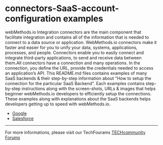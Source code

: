 # connectors-SaaS-account-configuration examples

webMethods.io Integration connectors are the main component that facilitate integration and contains all of the information that is needed to connect to a data source or application. WebMethods.io connectors make it faster and easier for you to unify your data, systems, applications, processes, and people. Connectors enable you to easily connect and integrate third-party applications, to send and receive data between them.All connectors have a connection and many operations. In the connection, you define the URL, provide the credentials needed to access an application’s API. This README.md files contains examples of many SaaS backends & their step-by-step information about "How to setup the connection for the particular SaaS Backend". Each examples contains step-by-step instructions along with the screen-shots, URLs & images that helps beginner webMethods.io developers to efficiently setup the connections. These examples along with explanations about the SaaS backends helps developers getting up to speed with webMethods.io.

* [Google](./Google)
* [Salesforce](./Salesforce)


_______________________________
For more informations, please visit our TechFourams [TECHcommunity Forums](http://tech.forums.softwareag.com/techjforum/forums/list.page?product=integration-cloud)


